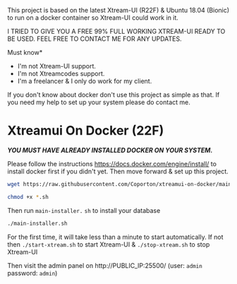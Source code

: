 ​This project is based on the latest Xtream-UI (R22F) & Ubuntu 18.04 (Bionic) to run on a docker container so Xtream-UI could work in it.

I TRIED TO GIVE YOU A FREE 99% FULL WORKING XTREAM-UI READY TO BE USED. FEEL FREE TO CONTACT ME FOR ANY UPDATES.

​Must know*

- I'm not ​X​tream-​UI support.
- I'm not ​X​treamcodes support.
- I'm a ​freelancer & I ​only do work for my client.

If you don't know about docker don't use this project as simple as that. If you need my help to set up your system please do contact me. 


# Xtreamui On Docker (22F)

***YOU MUST HAVE ALREADY INSTALLED DOCKER ON YOUR SYSTEM.***

​Please follow the instructions https://docs.docker.com/engine/install/ to install docker first if you didn't​ yet. Then move forward & set up this project.

```bash
wget https://raw.githubusercontent.com/Coporton/xtreamui-on-docker/main/main-installer.sh
```
```bash
chmod +x *.sh
```
Then run `main-installer.` `sh` to install your database
```bash
./main-installer.sh
```
For the first time, it will take less than a minute to start automatically. If not then `./start-xtream.sh` to start Xtream-UI & `./stop-xtream.sh` to stop Xtream-UI 

Then visit the admin panel on http://PUBLIC_IP:25500/ (user: `admin` password: `admin`)
